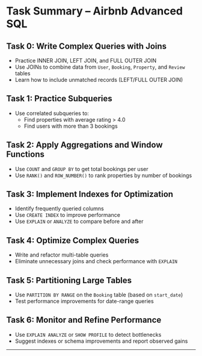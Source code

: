 # Task Summary – Airbnb Advanced SQL

## Task 0: Write Complex Queries with Joins
- Practice INNER JOIN, LEFT JOIN, and FULL OUTER JOIN
- Use JOINs to combine data from `User`, `Booking`, `Property`, and `Review` tables
- Learn how to include unmatched records (LEFT/FULL OUTER JOIN)

## Task 1: Practice Subqueries
- Use correlated subqueries to:
  - Find properties with average rating > 4.0
  - Find users with more than 3 bookings

## Task 2: Apply Aggregations and Window Functions
- Use `COUNT` and `GROUP BY` to get total bookings per user
- Use `RANK()` and `ROW_NUMBER()` to rank properties by number of bookings

## Task 3: Implement Indexes for Optimization
- Identify frequently queried columns
- Use `CREATE INDEX` to improve performance
- Use `EXPLAIN` or `ANALYZE` to compare before and after

## Task 4: Optimize Complex Queries
- Write and refactor multi-table queries
- Eliminate unnecessary joins and check performance with `EXPLAIN`

## Task 5: Partitioning Large Tables
- Use `PARTITION BY RANGE` on the `Booking` table (based on `start_date`)
- Test performance improvements for date-range queries

## Task 6: Monitor and Refine Performance
- Use `EXPLAIN ANALYZE` or `SHOW PROFILE` to detect bottlenecks
- Suggest indexes or schema improvements and report observed gains

---